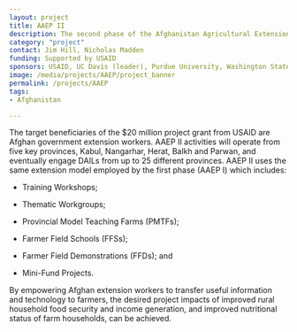 ```yaml
---
layout: project
title: AAEP II
description: The second phase of the Afghanistan Agricultural Extension Project (AAEP II) seeks to build the capacity of Afghanistan’s Ministry of Agriculture, Irrigation, and Livestock (MAIL) and selected Directorates (DAILs) to deliver effective extension services to rural clientele in targeted regions across Afghanistan.
category: "project"
contact: Jim Hill, Nicholas Madden
funding: Supported by USAID
sponsors: USAID, UC Davis (leader), Purdue University, Washington State University, University of Maryland, Texas A&M
image: /media/projects/AAEP/project_banner
permalink: /projects/AAEP
tags:
- Afghanistan

---
```

The target beneficiaries of the $20 million project grant from USAID are Afghan government extension workers. AAEP II activities will operate from five key provinces, Kabul, Nangarhar, Herat, Balkh and Parwan, and eventually engage DAILs from up to 25 different provinces. AAEP II uses the same extension model employed by the first phase (AAEP I) which includes:

* Training Workshops;

* Thematic Workgroups;

* Provincial Model Teaching Farms (PMTFs);

* Farmer Field Schools (FFSs);

* Farmer Field Demonstrations (FFDs); and

* Mini-Fund Projects.

By empowering Afghan extension workers to transfer useful information and technology to farmers, the desired project impacts of improved rural household food security and income generation, and improved nutritional status of farm households, can be achieved.
